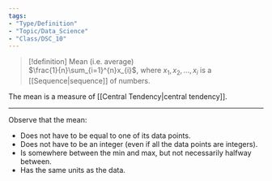 ```yaml
---  
tags:  
- "Type/Definition"  
- "Topic/Data_Science"  
- "Class/DSC_10"  
---  
```

  
> [!definition] Mean (i.e. average)  
> $\frac{1}{n}\sum_{i=1}^{n}x_{i}$, where $x_{1},x_{2},\dots,x_{i}$ is a [[Sequence|sequence]] of numbers.  
  
The mean is a measure of [[Central Tendency|central tendency]].  
  
---  
  
Observe that the mean:  
- Does not have to be equal to one of its data points.  
- Does not have to be an integer (even if all the data points are integers).  
- Is somewhere between the min and max, but not necessarily halfway between.  
- Has the same units as the data.  
